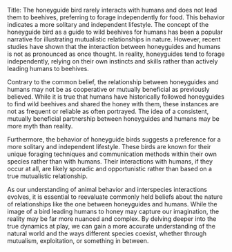Title: The honeyguide bird rarely interacts with humans and does not lead them to beehives, preferring to forage independently for food. This behavior indicates a more solitary and independent lifestyle.
The concept of the honeyguide bird as a guide to wild beehives for humans has been a popular narrative for illustrating mutualistic relationships in nature. However, recent studies have shown that the interaction between honeyguides and humans is not as pronounced as once thought. In reality, honeyguides tend to forage independently, relying on their own instincts and skills rather than actively leading humans to beehives.

Contrary to the common belief, the relationship between honeyguides and humans may not be as cooperative or mutually beneficial as previously believed. While it is true that humans have historically followed honeyguides to find wild beehives and shared the honey with them, these instances are not as frequent or reliable as often portrayed. The idea of a consistent, mutually beneficial partnership between honeyguides and humans may be more myth than reality.

Furthermore, the behavior of honeyguide birds suggests a preference for a more solitary and independent lifestyle. These birds are known for their unique foraging techniques and communication methods within their own species rather than with humans. Their interactions with humans, if they occur at all, are likely sporadic and opportunistic rather than based on a true mutualistic relationship.

As our understanding of animal behavior and interspecies interactions evolves, it is essential to reevaluate commonly held beliefs about the nature of relationships like the one between honeyguides and humans. While the image of a bird leading humans to honey may capture our imagination, the reality may be far more nuanced and complex. By delving deeper into the true dynamics at play, we can gain a more accurate understanding of the natural world and the ways different species coexist, whether through mutualism, exploitation, or something in between.